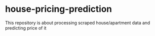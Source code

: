 # house-pricing-prediction
This repository is about processing scraped house/apartment data and predicting price of it
